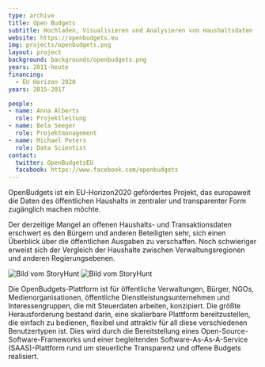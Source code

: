 ```yaml
---
type: archive
title: Open Budgets
subtitle: Hochladen, Visualisieren und Analysieren von Haushaltsdaten
website: https://openbudgets.eu
img: projects/openbudgets.png
layout: project
background: backgrounds/openbudgets.png
years: 2011-heute
financing:
  - EU Horizon 2020
years: 2015-2017

people:
- name: Anna Alberts
  role: Projektleitung
- name: Bela Seeger
  role: Projektmanagement
- name: Michael Peters
  role: Data Scientist
contact:
  twitter: OpenBudgetsEU
  facebook: https://www.facebook.com/openbudgets
---
```

OpenBudgets ist ein EU-Horizon2020 gefördertes Projekt, das europaweit die Daten des öffentlichen Haushalts in zentraler und transparenter Form zugänglich machen möchte. 

Der derzeitige Mangel an offenen Haushalts- und Transaktionsdaten erschwert es den Bürgern und anderen Beteiligten sehr, sich einen Überblick über die öffentlichen Ausgaben zu verschaffen. Noch schwieriger erweist sich der Vergleich der Haushalte zwischen Verwaltungsregionen und anderen Regierungsebenen.

![Bild vom StoryHunt](/files/projects/openbudgets_img_1.jpg)
![Bild vom StoryHunt](/files/projects/openbudgets_img_2.jpg)

Die OpenBudgets-Plattform ist für öffentliche Verwaltungen, Bürger, NGOs, Medienorganisationen, öffentliche Dienstleistungsunternehmen und Interessengruppen, die mit Steuerdaten arbeiten, konzipiert. Die größte Herausforderung bestand darin, eine skalierbare Plattform bereitzustellen, die einfach zu bedienen, flexibel und attraktiv für all diese verschiedenen Benutzertypen ist. Dies wird durch die Bereitstellung eines Open-Source-Software-Frameworks und einer begleitenden Software-As-As-A-Service (SAAS)-Plattform rund um steuerliche Transparenz und offene Budgets realisiert.